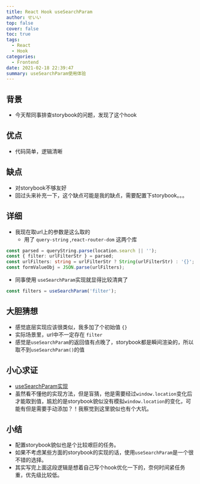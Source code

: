```yaml
---
title: React Hook useSearchParam
author: せいい
top: false
cover: false
toc: true
tags:
  - React
  - Hook
categories:
  - Frontend
date: 2021-02-18 22:39:47
summary: useSearchParam使用体验
---
```


## 背景
* 今天帮同事排查storybook的问题，发现了这个hook

## 优点
* 代码简单，逻辑清晰

## 缺点
* 对storybook不够友好
* 回过头来补充一下，这个缺点可能是我的缺点，需要配置下storybook。。。

## 详细
* 我现在取url上的参数是这么取的
  * 用了 `query-string` ,`react-router-dom` 这两个库

```TypeScript
const parsed = queryString.parse(location.search || '');
const { filter: urlFilterStr } = parsed;
const urlFilters: string = urlFilterStr ? String(urlFilterStr) : '{}';
const formValueObj = JSON.parse(urlFilters);
```
* 同事使用 `useSearchParam`实现就显得比较清爽了

```TypeScript
const filters = useSearchParam('filter');

```

## 大胆猜想
* 感觉底层实现应该很类似，我多加了个初始值 `{}`
* 实际场景里，url中不一定存在 `filter`
* 感觉是`useSearchParam`的返回值有点晚了，storybook都是瞬间渲染的，所以取不到`useSearchParam()`的值

## 小心求证
* [useSearchParam实现](https://github.com/streamich/react-use/blob/master/src/useSearchParam.ts)
* 虽然看不懂他的实现方法，但是盲猜，他是需要经过`window.location`变化后才能取到值，尴尬的是storybook貌似没有模拟`window.location`的变化，可能有但是需要手动添加？！我察觉到这里貌似也有个大坑。

## 小结
* 配置storybook貌似也是个比较艰巨的任务。
* 如果不考虑某些方面的storybook的实现的话，使用`useSearchParam`是一个很不错的选择。
* 其实写完上面这段逻辑是想着自己写个hook优化一下的，奈何时间紧任务重，优先级比较低。
